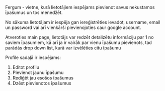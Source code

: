 Fergum - vietne, kurā lietotājiem iespējams pievienot savus nekustamos īpašumus un tos menedžēt.

No sākuma lietotājam ir iespēja gan iereģistrēties ievadot, username, email un password vai arī vienkārši pievienojoties caur google account.

Atveroties main page, lietotājs var redzēt detalizētu informāciju par 1 no saviem īpasumiem, kā arī ja ir vairāk par vienu īpašumu pievienots, tad parādās drop down list, kurā var izvēlēties citu īpašumu

Profile sadaļā ir iespējams:

1. Editot profilu
2. Pievienot jaunu īpašumu
3. Rediģēt jau esošos īpašumus
4. Dzēst pievienotos īpašumus
